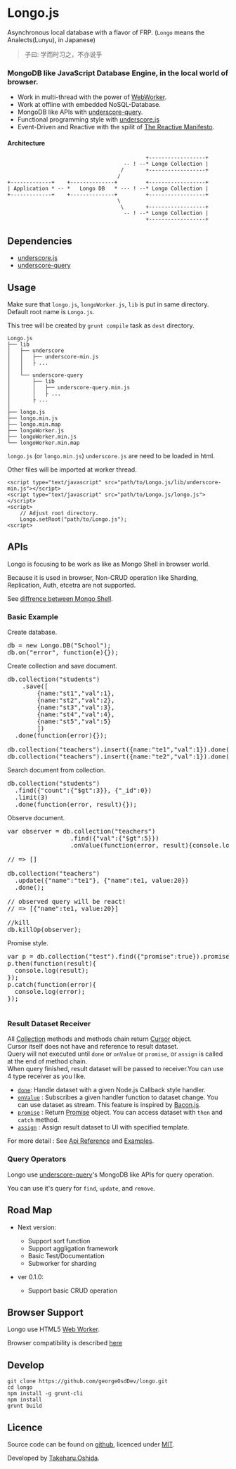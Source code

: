 Longo.js
========

Asynchronous local database with a flavor of FRP.
(`Longo` means the Analects(Lunyu), in Japanese)

> 子曰:
> 学而时习之，不亦说乎


### MongoDB like JavaScript Database Engine, in the local world of browser.

 * Work in multi-thread with the power of [WebWorker](https://developer.mozilla.org/en/docs/Web/Guide/Performance/Using_web_workers).
 * Work at offline with embedded NoSQL-Database.
 * MongoDB like APIs with [underscore-query](https://github.com/davidgtonge/underscore-query).
 * Functional programming style with [underscore.js](http://underscorejs.org/)
 * Event-Driven and Reactive with the spilit of [The Reactive Manifesto](http://www.reactivemanifesto.org/).

#### Architecture

	                                            +------------------+
	                                     -- ! --* Longo Collection |
	                                    /       +------------------+
	                                   /
	+-------------+    +--------------+         +------------------+
	| Application * -- *   Longo DB   * --- ! --* Longo Collection |
	+-------------+    +--------------+         +------------------+
	                                   \
	                                    \       +------------------+
	                                     -- ! --* Longo Collection |
	                                            +------------------+

## Dependencies

 * [underscore.js](http://underscorejs.org/)
 * [underscore-query](https://github.com/davidgtonge/underscore-query)

## Usage

Make sure that `longo.js`, `longoWorker.js`, `lib` is put in same directory. Default root name is `Longo.js`.

This tree will be created by `grunt compile` task as `dest` directory.


	Longo.js
	├── lib
	│   ├── underscore
	│   │   ├── underscore-min.js
	│   │   ├ ...
	│   │
	│   └── underscore-query
	│       ├── lib
	│       │   ├── underscore-query.min.js
	│       │   ├ ...
	│       ├ ...
	│
	├── longo.js
	├── longo.min.js
	├── longo.min.map
	├── longoWorker.js
	├── longoWorker.min.js
	└── longoWorker.min.map


`longo.js` (or `longo.min.js`) `underscore.js` are need to be loaded in html.

Other files will be imported at worker thread.

	<script type="text/javascript" src="path/to/Longo.js/lib/underscore-min.js"></script>
	<script type="text/javascript" src="path/to/Longo.js/longo.js"></script>
	<script>
		// Adjust root directory.
		Longo.setRoot("path/to/Longo.js");
	<script>


## APIs

Longo is focusing to be work as like as Mongo Shell in browser world.

Because it is used in browser, Non-CRUD operation like Sharding, Replication, Auth, etcetra are not supported.

See [diffrence between Mongo Shell](http://georgeosddev.github.io/longo/doc/tutorial-SupportedMongoShellAPIs.html).


### Basic Example

Create database.
<pre>
db = new Longo.DB("School");
db.on("error", function(e){});
</pre>

Create collection and save document.
<pre>
db.collection("students")
	.save([
        {name:"st1","val":1},
        {name:"st2","val":2},
        {name:"st3","val":3},
        {name:"st4","val":4},
        {name:"st5","val":5}
        ])
  .done(function(error){});

db.collection("teachers").insert({name:"te1","val":1}).done(function(error){});
db.collection("teachers").insert({name:"te2","val":1}).done(function(error){});
</pre>

Search document from collection.
<pre>
db.collection("students")
  .find({"count":{"$gt":3}}, {"_id":0})
  .limit(3)
  .done(function(error, result){});
</pre>

Observe document.
<pre>
var observer = db.collection("teachers")
                 .find({"val":{"$gt":5}})
                 .onValue(function(error, result){console.log(result);}))

// => []

db.collection("teachers")
  .update({"name":"te1"}, {"name":te1, value:20})
  .done();

// observed query will be react!
// => [{"name":te1, value:20}]

//kill
db.killOp(observer);
</pre>

Promise style.
<pre>
var p = db.collection("test").find({"promise":true}).promise();
p.then(function(result){
  console.log(result);
});
p.catch(function(error){
  console.log(error);
});

</pre>

### Result Dataset Receiver

All [Collection](http://georgeosddev.github.io/longo/doc/Longo.Collection.html) methods and methods chain return [Cursor](http://georgeosddev.github.io/longo/doc/Longo.Cursor.html) object.<br>
Cursor itself does not have and reference to result dataset.<br>
Query will not executed until `done` or `onValue` or `promise`, or `assign` is called at the end of method chain.<br>
When query finished, result dataset will be passed to receiver.You can use 4 type receiver as you like.

* [`done`](http://georgeosddev.github.io/longo/doc/Longo.Cursor.html#done):
   Handle dataset with a given Node.js Callback style handler.
* [`onValue`](http://georgeosddev.github.io/longo/doc/Longo.Cursor.html#onValue) :
   Subscribes a given handler function to dataset change.
	 You can use dataset as stream. This feature is inspired by [Bacon.js](https://github.com/baconjs/bacon.js#stream-onvalue).
* [`promise`](http://georgeosddev.github.io/longo/doc/Longo.Cursor.html#promise) :
  Return [Promise](https://developer.mozilla.org/en-US/docs/Web/JavaScript/Reference/Global_Objects/Promise#Static_methods) object. You can access dataset with `then` and `catch` method.
* [`assign`](http://georgeosddev.github.io/longo/doc/Longo.Cursor.html#assign)  :
  Assign result dataset to UI with specified template.

For more detail : See [Api Reference](http://georgeosddev.github.io/longo/doc) and [Examples](https://github.com/georgeOsdDev/longo/tree/master/example).

### Query Operators

Longo use [underscore-query](https://github.com/davidgtonge/underscore-query)'s MongoDB like APIs for query operation.

You can use it's query for `find`, `update`, and `remove`.

## Road Map

 * Next version:
 	* Support sort function
 	* Support aggligation framework
 	* Basic Test/Documentation
 	* Subworker for sharding

 * ver 0.1.0:
 	* Support basic CRUD operation

## Browser Support

Longo use HTML5 [Web Worker](https://developer.mozilla.org/en/docs/Web/Guide/Performance/Using_web_workers).

Browser compatibility is described [here](https://developer.mozilla.org/en/docs/Web/Guide/Performance/Using_web_workers#Browser_Compatibility)

## Develop

	git clone https://github.com/georgeOsdDev/longo.git
	cd longo
	npm install -g grunt-cli
	npm install
	grunt build

## Licence

Source code can be found on [github](https://github.com/georgeOsdDev/longo), licenced under [MIT](http://opensource.org/licenses/mit-license.php).

Developed by [Takeharu.Oshida](http://about.me/takeharu.oshida).